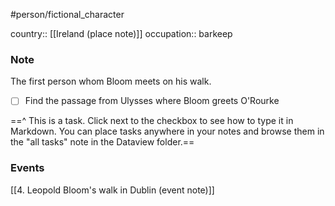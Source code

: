 #person/fictional_character 

country:: [[Ireland (place note)]]
occupation:: barkeep

### Note
The first person whom Bloom meets on his walk.

- [ ] Find the passage from Ulysses where Bloom greets O'Rourke

==^ This is a task. 
 Click next to the checkbox to see how to type it in Markdown. You can place tasks anywhere in your notes and browse them in the "all tasks" note in the Dataview folder.==

### Events
[[4. Leopold Bloom's walk in Dublin (event note)]]